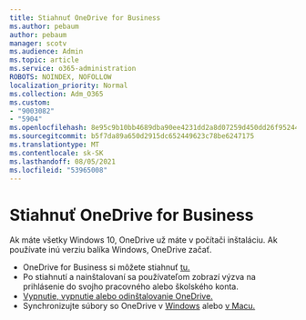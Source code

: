 ```yaml
---
title: Stiahnuť OneDrive for Business
ms.author: pebaum
author: pebaum
manager: scotv
ms.audience: Admin
ms.topic: article
ms.service: o365-administration
ROBOTS: NOINDEX, NOFOLLOW
localization_priority: Normal
ms.collection: Adm_O365
ms.custom:
- "9003082"
- "5904"
ms.openlocfilehash: 8e95c9b10bb4689dba90ee4231dd2a8d07259d450dd26f952446edb6ef89eb8b
ms.sourcegitcommit: b5f7da89a650d2915dc652449623c78be6247175
ms.translationtype: MT
ms.contentlocale: sk-SK
ms.lasthandoff: 08/05/2021
ms.locfileid: "53965008"
---
```

# <a name="download-onedrive-for-business"></a>Stiahnuť OneDrive for Business

Ak máte všetky Windows 10, OneDrive už máte v počítači inštaláciu. Ak používate inú verziu balíka Windows, OneDrive začať.

- OneDrive for Business si môžete stiahnuť [tu.](https://www.microsoft.com/microsoft-365/onedrive/download)
- Po stiahnutí a nainštalovaní sa používateľom zobrazí výzva na prihlásenie do svojho pracovného alebo školského konta.
- [Vypnutie, vypnutie alebo odinštalovanie OneDrive.](https://support.microsoft.com/office/turn-off-disable-or-uninstall-onedrive-f32a17ce-3336-40fe-9c38-6efb09f944b0)
- Synchronizujte súbory so OneDrive v [Windows](https://support.microsoft.com/office/615391c4-2bd3-4aae-a42a-858262e42a49) alebo [v Macu.](https://support.microsoft.com/office/d11b9f29-00bb-4172-be39-997da46f913f)
